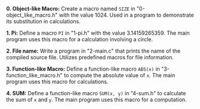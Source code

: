 **0. Object-like Macro:**
Create a macro named `SIZE` in "0-object_like_macro.h" with the value 1024. Used in a program to demonstrate its substitution in calculations.

**1. Pi:**
Define a macro `PI` in "1-pi.h" with the value 3.14159265359. The main program uses this macro for a calculation involving a circle.

**2. File name:**
Write a program in "2-main.c" that prints the name of the compiled source file. Utilizes predefined macros for file information.

**3. Function-like Macro:**
Define a function-like macro `ABS(x)` in "3-function_like_macro.h" to compute the absolute value of `x`. The main program uses this macro for calculations.

**4. SUM:**
Define a function-like macro `SUM(x, y)` in "4-sum.h" to calculate the sum of `x` and `y`. The main program uses this macro for a computation.
